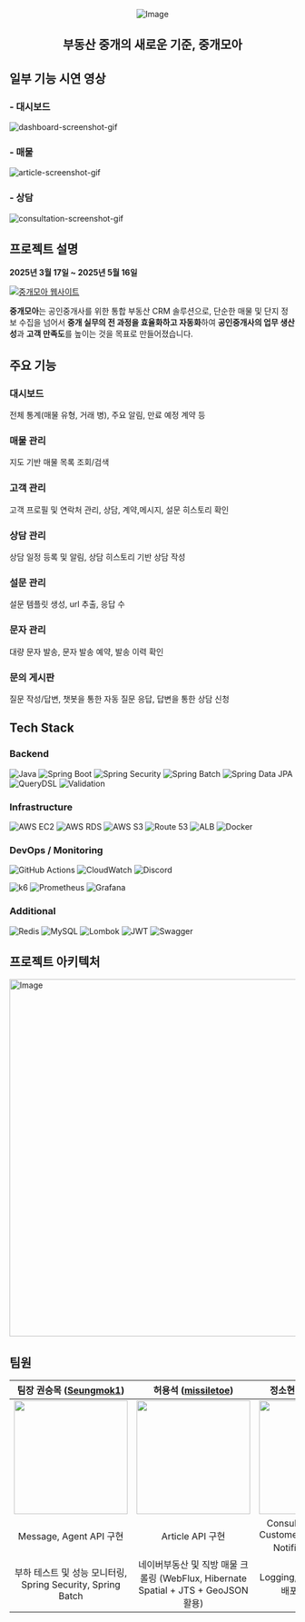 <div align="center">

<!-- logo -->

![Image](https://github.com/user-attachments/assets/b3568df3-77a8-424d-ab45-0dacf687c3ce)

## 부동산 중개의 새로운 기준, 중개모아

</div>

## 일부 기능 시연 영상

### - 대시보드

![dashboard-screenshot-gif](https://github.com/user-attachments/assets/5484d43b-4a33-41c3-9d93-5e0744cab5fb)

### - 매물

![article-screenshot-gif](https://github.com/user-attachments/assets/e306bace-3f76-4609-a64f-98815e7247a6)

### - 상담

![consultation-screenshot-gif](https://github.com/user-attachments/assets/e6e7f35f-cefc-4a66-9bca-7a40229f6353)

## 프로젝트 설명

**2025년 3월 17일 ~ 2025년 5월 16일**

[![중개모아 웹사이트](https://img.shields.io/badge/중개모아%20웹사이트-%2300BFFF?style=for-the-badge&logo=googlechrome&logoColor=white)](https://www.joonggaemoa.com)

**중개모아**는 공인중개사를 위한 통합 부동산 CRM 솔루션으로, 단순한 매물 및 단지 정보 수집을 넘어서 **중개 실무의 전 과정을 효율화하고 자동화**하여 **공인중개사의 업무 생산성**과 **고객 만족도**를
높이는 것을 목표로 만들어졌습니다.

## 주요 기능

### 대시보드

전체 통계(매물 유형, 거래 병), 주요 알림, 만료 예정 계약 등

### 매물 관리

지도 기반 매물 목록 조회/검색

### 고객 관리

고객 프로필 및 연락처 관리, 상담, 계약,메시지, 설문 히스토리 확인

### 상담 관리

상담 일정 등록 및 알림, 상담 히스토리 기반 상담 작성

### 설문 관리

설문 템플릿 생성, url 추출, 응답 수

### 문자 관리

대량 문자 발송, 문자 발송 예약, 발송 이력 확인

### 문의 게시판

질문 작성/답변, 챗봇을 통한 자동 질문 응답, 답변을 통한 상담 신청

## Tech Stack

### Backend

![Java](https://img.shields.io/badge/Java-17-007396?logo=openjdk)
![Spring Boot](https://img.shields.io/badge/Spring%20Boot-3.4.4-6DB33F?logo=springboot)
![Spring Security](https://img.shields.io/badge/Spring%20Security-6.x-6DB33F?logo=springsecurity)
![Spring Batch](https://img.shields.io/badge/Spring%20Batch-5.x-6DB33F?logo=spring)
![Spring Data JPA](https://img.shields.io/badge/Spring%20Data%20JPA-3.4.x-6DB33F?logo=spring)
![QueryDSL](https://img.shields.io/badge/QueryDSL-5.0.0-blue)
![Validation](https://img.shields.io/badge/Validation-Built--in-green)

### Infrastructure

![AWS EC2](https://img.shields.io/badge/AWS%20EC2-Enabled-FF9900?logo=amazonaws)
![AWS RDS](https://img.shields.io/badge/AWS%20RDS-MySQL-527FFF?logo=amazonaws)
![AWS S3](https://img.shields.io/badge/AWS%20S3-Storage-569A31?logo=amazonaws)
![Route 53](https://img.shields.io/badge/Route%2053-DNS-205EAC?logo=amazonaws)
![ALB](https://img.shields.io/badge/ALB-Load%20Balancer-orange?logo=loadbalancer)
![Docker](https://img.shields.io/badge/Docker-Containerization-2496ED?logo=docker)

### DevOps / Monitoring

![GitHub Actions](https://img.shields.io/badge/GitHub%20Actions-CI%2FCD-2088FF?logo=githubactions)
![CloudWatch](https://img.shields.io/badge/CloudWatch-Logging-FF4F8B?logo=amazonaws)
![Discord](https://img.shields.io/badge/Discord-Log%20Alerts-5865F2?logo=discord)

![k6](https://img.shields.io/badge/k6-Load%20Testing-7D64FF?logo=k6)
![Prometheus](https://img.shields.io/badge/Prometheus-Monitoring-orange?logo=prometheus)
![Grafana](https://img.shields.io/badge/Grafana-Dashboard-F46800?logo=grafana)

### Additional

![Redis](https://img.shields.io/badge/Redis-Cache-DC382D?logo=redis)
![MySQL](https://img.shields.io/badge/MySQL-8.x-4479A1?logo=mysql)
![Lombok](https://img.shields.io/badge/Lombok-Annotation--based--code--gen-ED8B00)
![JWT](https://img.shields.io/badge/JWT-Auth-000000?logo=jsonwebtokens)
![Swagger](https://img.shields.io/badge/Swagger-API%20Docs-25B7B7?logo=swagger)

## 프로젝트 아키텍처

<img width="629" alt="Image" src="https://github.com/user-attachments/assets/acf53c31-56dd-4f94-ba74-8dfdeb8a3b49" />

## 팀원

|                      팀장 권승목 ([Seungmok1](https://github.com/Seungmok1))                      |                      허용석 ([missiletoe](https://github.com/missiletoe))                       |                            정소현 ([sohyeonjung](https://github.com/sohyeonjung))                            |
|:--------------------------------------------------------------------------------------------:|:--------------------------------------------------------------------------------------------:|:---------------------------------------------------------------------------------------------------------:|
| <img src="https://avatars.githubusercontent.com/u/103080705?v=4" width=200px height=200px /> | <img src="https://avatars.githubusercontent.com/u/116016950?v=4" width=200px height=200px /> |       <img src="https://avatars.githubusercontent.com/u/127183850?v=4" width=200px height=200px />        |
|                                    Message, Agent API 구현                                     |                                        Article API 구현                                        | Consultation, Contract, Customer, Inquiry, Survey, Notification API 구현 |
|                       부하 테스트 및 성능 모니터링, Spring Security, Spring Batch                        |              네이버부동산 및 직방 매물 크롤링 (WebFlux, Hibernate Spatial + JTS + GeoJSON 활용)              | Logging, 인프라 구축(무중단 배포, CI/CD 설계) |